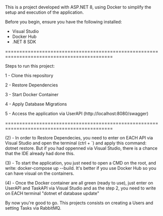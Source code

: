 This is a project developed with ASP.NET 8, using Docker to simplify the setup and execution of the application.

Before you begin, ensure you have the following installed:
- Visual Studio
- Docker Hub
- .NET 8 SDK

============================================================================================

Steps to run this project:

1 - Clone this repository

2 - Restore Dependencies 

3 - Start Docker Container

4 - Apply Database Migrations

5 - Access the application via UserAPI (http://localhost:8080/swagger)

============================================================================================

(2) - In order to Restore Dependecies, you need to enter on EACH API via Visual Studio and open the terminal (ctrl + `) and apply this command: dotnet restore. But if you had oppenned via Visual Studio, there is a chance that the IDE already had done this. 

(3) - To start the application, you just need to open a CMD on the root, and write: docker-compose up --build. It's better if you use Docker Hub so you can have visual on the containers.

(4) - Once the Docker container are all green (ready to use), just enter on UserAPI and TaskAPI via Visual Studio and as the step 2, you need to write on EACH terminal "dotnet ef database update"

By now you're good to go. This projects consists on creating a Users and setting Tasks via RabbitMQ.
